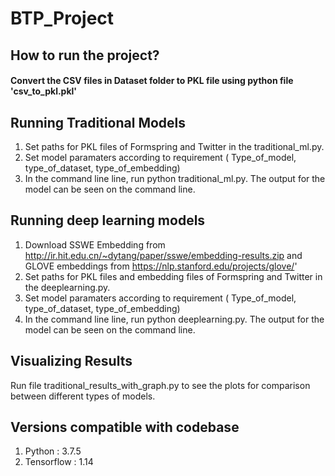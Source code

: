 # BTP_Project


## How to run the project?

#### Convert the CSV files in Dataset folder to PKL file using python file 'csv_to_pkl.pkl'

## Running Traditional Models
1. Set paths for PKL files of Formspring and Twitter in the traditional_ml.py.
2. Set model paramaters according to requirement ( Type_of_model, type_of_dataset, type_of_embedding)
3. In the command line line, run python traditional_ml.py. The output for the model can be seen on the command line.

## Running deep learning models

1. Download SSWE Embedding from http://ir.hit.edu.cn/~dytang/paper/sswe/embedding-results.zip and GLOVE embeddings from https://nlp.stanford.edu/projects/glove/'
2. Set paths for PKL files and embedding files of Formspring and Twitter in the deeplearning.py.
3.  Set model paramaters according to requirement ( Type_of_model, type_of_dataset, type_of_embedding)
4. In the command line line, run python deeplearning.py. The output for the model can be seen on the command line.

## Visualizing Results

Run file traditional_results_with_graph.py to see the plots for comparison between different types of models.


## Versions compatible with codebase

1. Python : 3.7.5
2. Tensorflow : 1.14
